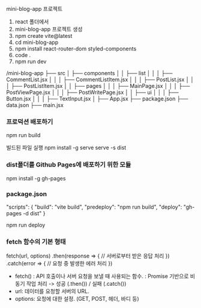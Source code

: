 mini-blog-app 프로젝트

1. react 폴더에서
2. mini-blog-app 프로젝트 생성
3. npm create vite@latest
4. cd mini-blog-app
5. npm install react-router-dom styled-components
6. code .
7. npm run dev

/mini-blog-app
├── src
│ ├── components
│ │ ├── list
│ │ │ ├── CommentList.jsx
│ │ │ ├── CommentListItem.jsx
│ │ │ ├── PostList.jsx
│ │ │ ├── PostListItem.jsx
│ │ ├── pages
│ │ │ ├── MainPage.jsx
│ │ │ ├── PostViewPage.jsx
│ │ │ ├── PostWritePage.jsx
│ │ ├── ui
│ │ │ ├── Button.jsx
│ │ │ ├── TextInput.jsx
│ ├── App.jsx
├── package.json
├── data.json
├── main.jsx

### 프로덕션 배포하기

npm run build

빌드된 파일 실행
npm install -g serve
serve -s dist

### dist폴더를 Github Pages에 배포하기 위한 모듈

npm install -g gh-pages

### package.json

"scripts": {
"build": "vite build",
"predeploy": "npm run build",
"deploy": "gh-pages -d dist"
}

npm run deploy

### fetch 함수의 기본 형태

fetch(url, options)
.then(response => {
// 서버로부터 받은 응답 처리
})
.catch(error => {
// 요청 중 발생한 에러 처리
})

- fetch() : API 호출이나 서버 요청을 보낼 때 사용되는 함수.
  : Promise 기반으로 비동기 작업 처리 -> 성공 (.then()) / 실패 (.catch())
- url: 데이터를 요청할 서버의 URL.
- options: 요청에 대한 설정. (GET, POST, 헤더, 바디 등)
